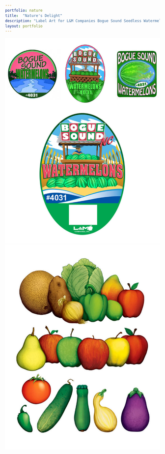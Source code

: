 ```yaml
---
portfolio: nature
title:  "Nature's Delight"
description: "Label Art for L&M Companies Bogue Sound Seedless Watermelons & Produce Stock Art"
layout: portfolio
---
```

<div class="row">
    <div class="col-md-6">
    <img src="../../images/nature5.jpg" class="img-fluid"/>
    </div>
    <div class="col-md-6">
    <img src="../../images/nature6.jpg" class="img-fluid"/>
    </div>
</div>